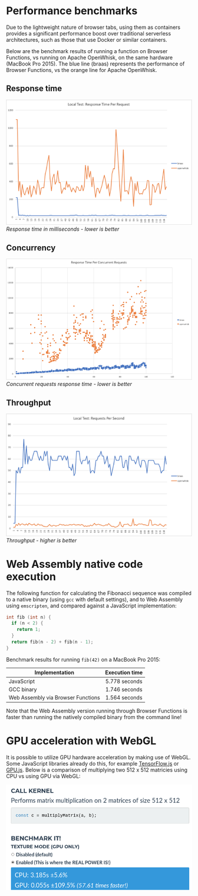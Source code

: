 # Performance benchmarks

Due to the lightweight nature of browser tabs, using them as containers provides a significant performance boost over traditional serverless architectures, such as those that use Docker or similar containers. 

Below are the benchmark results of running a function on Browser Functions, vs running on Apache OpenWhisk, on the same hardware (MacBook Pro 2015). The blue line (braas) represents the performance of Browser Functions, vs the orange line for Apache OpenWhisk.

## Response time

![](images/perf-local-response.png)<br/>
*Response time in milliseconds - lower is better*

## Concurrency

![](images/perf-local-concurrency.png)<br/>
*Concurrent requests response time - lower is better*

## Throughput

![](images/perf-local-requests.png)<br/>
*Throughput - higher is better*

# Web Assembly native code execution

The following function for calculating the Fibonacci sequence was compiled to a native binary (using `gcc` with default settings), and to Web Assembly using `emscripten`, and compared against a JavaScript implementation:

```c
int fib (int n) {
  if (n < 2) {
    return 1;
  }
  return fib(n - 2) + fib(n - 1);
}
```

Benchmark results for running `fib(42)` on a MacBook Pro 2015:

| Implementation| Execution time |
| ------------- |:-------------:|
| JavaScript    | 5.778 seconds |
| GCC binary    | 1.746 seconds |
| Web Assembly via Browser Functions | 1.564 seconds |

Note that the Web Assembly version running through Browser Functions is faster than running the natively compiled binary from the command line!

# GPU acceleration with WebGL

It is possible to utilize GPU hardware acceleration by making use of WebGL. Some JavaScript libraries already do this, for example [TensorFlow.js](https://www.tensorflow.org/js/) or [GPU.js](https://gpu.rocks/). Below is a comparison of multiplying two 512 x 512 matricies using CPU vs using GPU via WebGL:

![](images/gpu_benchmark.png)